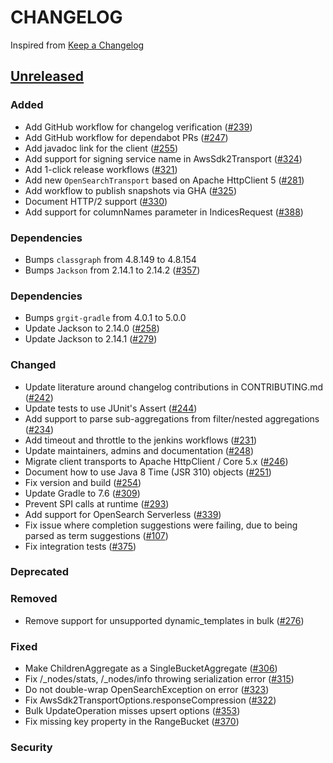 # CHANGELOG
Inspired from [Keep a Changelog](https://keepachangelog.com/en/1.0.0/)

## [Unreleased]

### Added
- Add GitHub workflow for changelog verification ([#239](https://github.com/opensearch-project/opensearch-java/pull/239))
- Add GitHub workflow for dependabot PRs ([#247](https://github.com/opensearch-project/opensearch-java/pull/247))
- Add javadoc link for the client ([#255](https://github.com/opensearch-project/opensearch-java/pull/255))
- Add support for signing service name in AwsSdk2Transport ([#324](https://github.com/opensearch-project/opensearch-java/pull/324))
- Add 1-click release workflows ([#321](https://github.com/opensearch-project/opensearch-java/pull/321))
- Add new `OpenSearchTransport` based on Apache HttpClient 5 ([#281](https://github.com/opensearch-project/opensearch-java/pull/281))
- Add workflow to publish snapshots via GHA ([#325](https://github.com/opensearch-project/opensearch-java/pull/325))
- Document HTTP/2 support ([#330](https://github.com/opensearch-project/opensearch-java/pull/330))
- Add support for columnNames parameter in IndicesRequest ([#388](https://github.com/opensearch-project/opensearch-java/issues/388))

### Dependencies
- Bumps `classgraph` from 4.8.149 to 4.8.154
- Bumps `Jackson` from 2.14.1 to 2.14.2 ([#357](https://github.com/opensearch-project/opensearch-java/pull/357))

### Dependencies
- Bumps `grgit-gradle` from 4.0.1 to 5.0.0
- Update Jackson to 2.14.0 ([#258](https://github.com/opensearch-project/opensearch-java/pull/258))
- Update Jackson to 2.14.1 ([#279](https://github.com/opensearch-project/opensearch-java/pull/279))

### Changed
- Update literature around changelog contributions in CONTRIBUTING.md ([#242](https://github.com/opensearch-project/opensearch-java/pull/242))
- Update tests to use JUnit's Assert ([#244](https://github.com/opensearch-project/opensearch-java/pull/244))
- Add support to parse sub-aggregations from filter/nested aggregations ([#234](https://github.com/opensearch-project/opensearch-java/pull/234))
- Add timeout and throttle to the jenkins workflows ([#231](https://github.com/opensearch-project/opensearch-java/pull/231)) 
- Update maintainers, admins and documentation ([#248](https://github.com/opensearch-project/opensearch-java/pull/248))
- Migrate client transports to Apache HttpClient / Core 5.x ([#246](https://github.com/opensearch-project/opensearch-java/pull/246))
- Document how to use Java 8 Time (JSR 310) objects ([#251](https://github.com/opensearch-project/opensearch-java/pull/251))
- Fix version and build ([#254](https://github.com/opensearch-project/opensearch-java/pull/254))
- Update Gradle to 7.6 ([#309](https://github.com/opensearch-project/opensearch-java/pull/309))
- Prevent SPI calls at runtime ([#293](https://github.com/opensearch-project/opensearch-java/pull/293))
- Add support for OpenSearch Serverless ([#339](https://github.com/opensearch-project/opensearch-java/pull/339))
- Fix issue where completion suggestions were failing, due to being parsed as term suggestions ([#107](https://github.com/opensearch-project/opensearch-java/issues/107))
- Fix integration tests ([#375](https://github.com/opensearch-project/opensearch-java/pull/375))

### Deprecated

### Removed
- Remove support for unsupported dynamic_templates in bulk ([#276](https://github.com/opensearch-project/opensearch-java/pull/276))

### Fixed
- Make ChildrenAggregate as a SingleBucketAggregate ([#306](https://github.com/opensearch-project/opensearch-java/pull/306))
- Fix /_nodes/stats, /_nodes/info throwing serialization error ([#315](https://github.com/opensearch-project/opensearch-java/pull/315))
- Do not double-wrap OpenSearchException on error ([#323](https://github.com/opensearch-project/opensearch-java/pull/323))
- Fix AwsSdk2TransportOptions.responseCompression ([#322](https://github.com/opensearch-project/opensearch-java/pull/322))
- Bulk UpdateOperation misses upsert options ([#353](https://github.com/opensearch-project/opensearch-java/pull/353))
- Fix missing key property in the RangeBucket ([#370](https://github.com/opensearch-project/opensearch-java/pull/370))

### Security

[Unreleased]: https://github.com/opensearch-project/opensearch-java/compare/2.0...HEAD